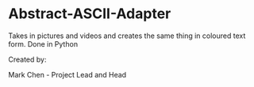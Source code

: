 # Abstract-ASCII-Adapter
Takes in pictures and videos and creates the same thing in coloured text form.
Done in Python

Created by:

Mark Chen - Project Lead and Head 
